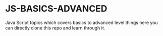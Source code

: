 # JS-BASICS-ADVANCED
Java Script topics which covers basics to advanced level things here you can directly clone this repo and learn through it.

